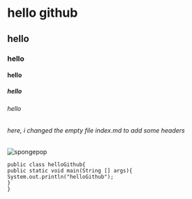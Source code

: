 # hello github
## hello
### hello
#### hello
##### hello
###### hello
###### here, i changed the empty file index.md to add some headers 
![spongepop](https://static.wikia.nocookie.net/cartoons/images/e/ed/Profile_-_SpongeBob_SquarePants.png/revision/latest?cb=20230305115632)


```
public class helloGithub{
public static void main(String [] args){
System.out.println("helloGithub");
}
}
```


